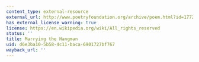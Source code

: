 ```yaml
---
content_type: external-resource
external_url: http://www.poetryfoundation.org/archive/poem.html?id=177287
has_external_license_warning: true
license: https://en.wikipedia.org/wiki/All_rights_reserved
status: ''
title: Marrying the Hangman
uid: d6e3ba10-5b58-4c11-baca-6901727bf767
wayback_url: ''
---
```

